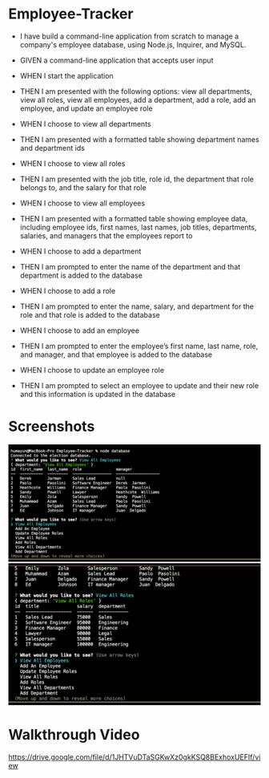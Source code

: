 # Employee-Tracker

* I have build a command-line application from scratch to manage a company's employee database, using Node.js, Inquirer, and MySQL. 


* GIVEN a command-line application that accepts user input
* WHEN I start the application
* THEN I am presented with the following options: view all departments, view all roles, view all employees, add a department, add a role, add an employee, and update an employee role
* WHEN I choose to view all departments
* THEN I am presented with a formatted table showing department names and department ids
* WHEN I choose to view all roles
* THEN I am presented with the job title, role id, the department that role belongs to, and the salary for that role
* WHEN I choose to view all employees
* THEN I am presented with a formatted table showing employee data, including employee ids, first names, last names, job titles, departments, salaries, and managers that the employees report to
* WHEN I choose to add a department
* THEN I am prompted to enter the name of the department and that department is added to the database
* WHEN I choose to add a role
* THEN I am prompted to enter the name, salary, and department for the role and that role is added to the database
* WHEN I choose to add an employee
* THEN I am prompted to enter the employee’s first name, last name, role, and manager, and that employee is added to the database
* WHEN I choose to update an employee role
* THEN I am prompted to select an employee to update and their new role and this information is updated in the database

# Screenshots 

![Getting Started](./images/Screen%20Shot%202022-07-22%20at%208.04.56%20PM.png)
![Getting Started](./images/Screen%20Shot%202022-07-22%20at%208.05.15%20PM.png)

# Walkthrough Video

https://drive.google.com/file/d/1JHTVuDTaSGKwXz0gkKSQ8BExhoxUEFIf/view

